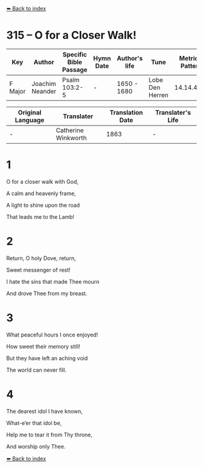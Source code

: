 [⬅️ Back to index](../README.md)

# 315 – O for a Closer Walk!

Key | Author   | Specific Bible Passage     |Hymn Date |Author's life |Tune |Metrical Pattern   |Composer/Source                                                                                        
-- | --------- | ---------------------------|----------|--------------|-----|-------------------|-------------   
F Major  | Joachim Neander      | Psalm 103:2-5 | -  | 1650 - 1680 | Lobe Den Herren | 14.14.4.7.8 | Chorale Book for England, 1863 

Original Language | Translater | Translation Date   | Translater's Life     
----------------- | --------- | --------------------|-------------   
\-  | Catherine Winkworth      | 1863 | -  | 1827 - 1878 



# 1

O for a closer walk with God,

A calm and heavenly frame,

A light to shine upon the road

That leads me to the Lamb!



# 2

Return, O holy Dove, return,

Sweet messenger of rest!

I hate the sins that made Thee mourn

And drove Thee from my breast.



# 3

What peaceful hours I once enjoyed!

How sweet their memory still!

But they have left an aching void

The world can never fill.



# 4

The dearest idol I have known,

What-e’er that idol be,

Help me to tear it from Thy throne,

And worship only Thee.

[⬅️ Back to index](../README.md)
